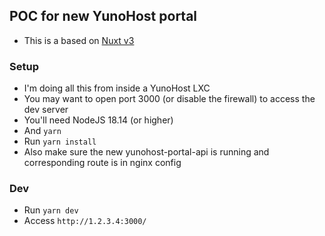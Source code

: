 ## POC for new YunoHost portal

- This is a based on [Nuxt v3](https://nuxt.com/)

### Setup

- I'm doing all this from inside a YunoHost LXC
- You may want to open port 3000 (or disable the firewall) to access the dev server
- You'll need NodeJS 18.14 (or higher)
- And `yarn`
- Run `yarn install`
- Also make sure the new yunohost-portal-api is running and corresponding route is in nginx config

### Dev

- Run `yarn dev`
- Access `http://1.2.3.4:3000/`
